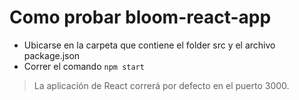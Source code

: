 # Como probar bloom-react-app
* Ubicarse en la carpeta que contiene el folder src y el archivo package.json
* Correr el comando `npm start`
> La aplicación de React correrá por defecto en el puerto 3000.
